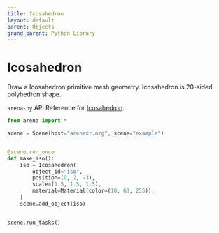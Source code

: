 ```yaml
---
title: Icosahedron
layout: default
parent: Objects
grand_parent: Python Library
---
```


# Icosahedron

Draw a Icosahedron primitive mesh geometry. Icosahedron is 20-sided polyhedron shape.

`arena-py` API Reference for [Icosahedron](/content/python-api/objects/icosahedron).

```python
from arena import *

scene = Scene(host="arenaxr.org", scene="example")


@scene.run_once
def make_iso():
    iso = Icosahedron(
        object_id="iso",
        position=(0, 2, -3),
        scale=(1.5, 1.5, 1.5),
        material=Material(color=(10, 60, 255)),
    )
    scene.add_object(iso)


scene.run_tasks()
```
